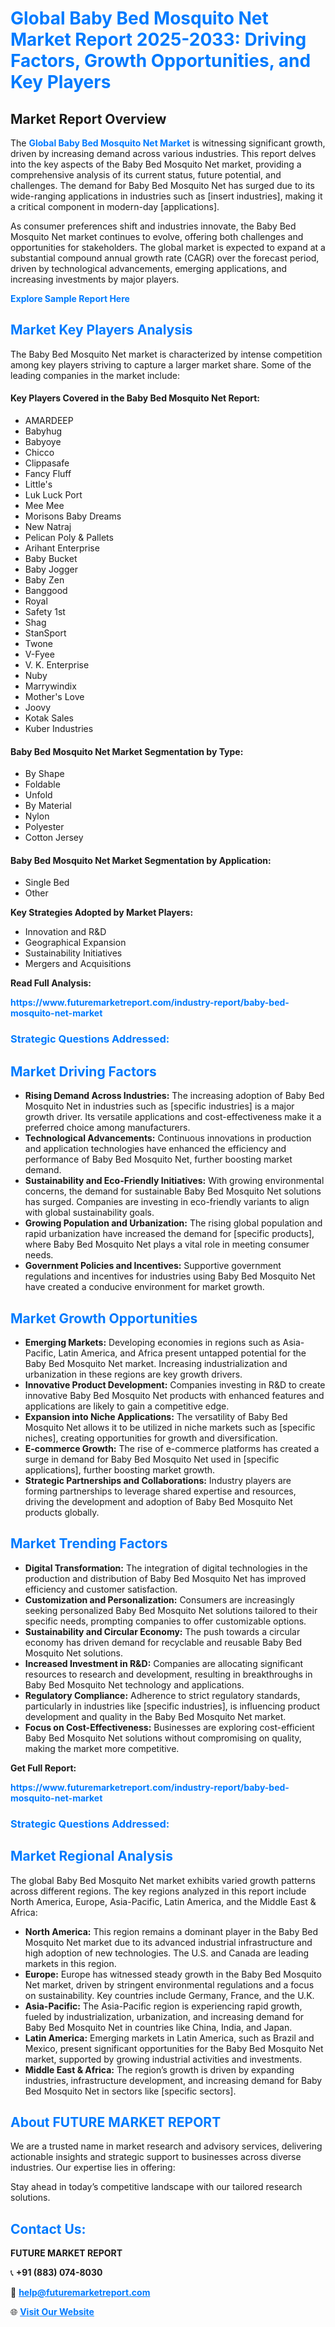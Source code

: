 <h1 style="color: #007BFF;">Global Baby Bed Mosquito Net Market Report 2025-2033: Driving Factors, Growth Opportunities, and Key Players</h1>

<section id="overview">
<h2>Market Report Overview</h2>
<p>The <a href="https://www.futuremarketreport.com/industry-report/baby-bed-mosquito-net-market" style="color: #007BFF; text-decoration: none;"><strong>Global Baby Bed Mosquito Net Market</strong></a> is witnessing significant growth, driven by increasing demand across various industries. This report delves into the key aspects of the Baby Bed Mosquito Net market, providing a comprehensive analysis of its current status, future potential, and challenges. The demand for Baby Bed Mosquito Net has surged due to its wide-ranging applications in industries such as [insert industries], making it a critical component in modern-day [applications].</p>
<p>As consumer preferences shift and industries innovate, the Baby Bed Mosquito Net market continues to evolve, offering both challenges and opportunities for stakeholders. The global market is expected to expand at a substantial compound annual growth rate (CAGR) over the forecast period, driven by technological advancements, emerging applications, and increasing investments by major players.</p>
</section>

<section id="overview">
<p><a href="https://www.futuremarketreport.com/request-sample/reportId=107045" style="color: #007BFF; text-decoration: none;"><strong>Explore Sample Report Here</strong></a></p>
</section>

<section id="key-players">
<h2 style="color: #007BFF;">Market Key Players Analysis</h2>
<p>The Baby Bed Mosquito Net market is characterized by intense competition among key players striving to capture a larger market share. Some of the leading companies in the market include:</p>
<h4>Key Players Covered in the Baby Bed Mosquito Net Report:</h4>
<ul><li>AMARDEEP</li><li>Babyhug</li><li>Babyoye</li><li>Chicco</li><li>Clippasafe</li><li>Fancy Fluff</li><li>Little&#039;s</li><li>Luk Luck Port</li><li>Mee Mee</li><li>Morisons Baby Dreams</li><li>New Natraj</li><li>Pelican Poly &amp; Pallets</li><li>Arihant Enterprise</li><li>Baby Bucket</li><li>Baby Jogger</li><li>Baby Zen</li><li>Banggood</li><li>Royal</li><li>Safety 1st</li><li>Shag</li><li>StanSport</li><li>Twone</li><li>V-Fyee</li><li>V. K. Enterprise</li><li>Nuby</li><li>Marrywindix</li><li>Mother&#039;s Love</li><li>Joovy</li><li>Kotak Sales</li><li>Kuber Industries</li></ul>
<h4>Baby Bed Mosquito Net Market Segmentation by Type:</h4>
<ul><li>By Shape</li><li>Foldable</li><li>Unfold</li><li>By Material</li><li>Nylon</li><li>Polyester</li><li>Cotton Jersey</li></ul>

<h4>Baby Bed Mosquito Net Market Segmentation by Application:</h4>
<ul><li>Single Bed</li><li>Other</li></ul>
<p><strong>Key Strategies Adopted by Market Players:</strong></p>
<ul>
<li>Innovation and R&D</li>
<li>Geographical Expansion</li>
<li>Sustainability Initiatives</li>
<li>Mergers and Acquisitions</li>
</ul>
</section>

<section>
<p><strong>Read Full Analysis: </strong></p><a href="https://www.futuremarketreport.com/industry-report/baby-bed-mosquito-net-market" style="color: #007BFF; text-decoration: none;"><strong>https://www.futuremarketreport.com/industry-report/baby-bed-mosquito-net-market</strong></a>
<h3 style="color: #007BFF;">Strategic Questions Addressed:</h3>
</section>

<section id="driving-factors">
<h2 style="color: #007BFF;">Market Driving Factors</h2>
<ul>
<li><strong>Rising Demand Across Industries:</strong> The increasing adoption of Baby Bed Mosquito Net in industries such as [specific industries] is a major growth driver. Its versatile applications and cost-effectiveness make it a preferred choice among manufacturers.</li>
<li><strong>Technological Advancements:</strong> Continuous innovations in production and application technologies have enhanced the efficiency and performance of Baby Bed Mosquito Net, further boosting market demand.</li>
<li><strong>Sustainability and Eco-Friendly Initiatives:</strong> With growing environmental concerns, the demand for sustainable Baby Bed Mosquito Net solutions has surged. Companies are investing in eco-friendly variants to align with global sustainability goals.</li>
<li><strong>Growing Population and Urbanization:</strong> The rising global population and rapid urbanization have increased the demand for [specific products], where Baby Bed Mosquito Net plays a vital role in meeting consumer needs.</li>
<li><strong>Government Policies and Incentives:</strong> Supportive government regulations and incentives for industries using Baby Bed Mosquito Net have created a conducive environment for market growth.</li>
</ul>
</section>

<section id="growth-opportunities">
<h2 style="color: #007BFF;">Market Growth Opportunities</h2>
<ul>
<li><strong>Emerging Markets:</strong> Developing economies in regions such as Asia-Pacific, Latin America, and Africa present untapped potential for the Baby Bed Mosquito Net market. Increasing industrialization and urbanization in these regions are key growth drivers.</li>
<li><strong>Innovative Product Development:</strong> Companies investing in R&D to create innovative Baby Bed Mosquito Net products with enhanced features and applications are likely to gain a competitive edge.</li>
<li><strong>Expansion into Niche Applications:</strong> The versatility of Baby Bed Mosquito Net allows it to be utilized in niche markets such as [specific niches], creating opportunities for growth and diversification.</li>
<li><strong>E-commerce Growth:</strong> The rise of e-commerce platforms has created a surge in demand for Baby Bed Mosquito Net used in [specific applications], further boosting market growth.</li>
<li><strong>Strategic Partnerships and Collaborations:</strong> Industry players are forming partnerships to leverage shared expertise and resources, driving the development and adoption of Baby Bed Mosquito Net products globally.</li>
</ul>
</section>

<section id="trending-factors">
<h2 style="color: #007BFF;">Market Trending Factors</h2>
<ul>
<li><strong>Digital Transformation:</strong> The integration of digital technologies in the production and distribution of Baby Bed Mosquito Net has improved efficiency and customer satisfaction.</li>
<li><strong>Customization and Personalization:</strong> Consumers are increasingly seeking personalized Baby Bed Mosquito Net solutions tailored to their specific needs, prompting companies to offer customizable options.</li>
<li><strong>Sustainability and Circular Economy:</strong> The push towards a circular economy has driven demand for recyclable and reusable Baby Bed Mosquito Net solutions.</li>
<li><strong>Increased Investment in R&D:</strong> Companies are allocating significant resources to research and development, resulting in breakthroughs in Baby Bed Mosquito Net technology and applications.</li>
<li><strong>Regulatory Compliance:</strong> Adherence to strict regulatory standards, particularly in industries like [specific industries], is influencing product development and quality in the Baby Bed Mosquito Net market.</li>
<li><strong>Focus on Cost-Effectiveness:</strong> Businesses are exploring cost-efficient Baby Bed Mosquito Net solutions without compromising on quality, making the market more competitive.</li>
</ul>
</section>

<section>
<p><strong>Get Full Report: </strong></p><a href="https://www.futuremarketreport.com/industry-report/baby-bed-mosquito-net-market" style="color: #007BFF; text-decoration: none;"><strong>https://www.futuremarketreport.com/industry-report/baby-bed-mosquito-net-market</strong></a>
<h3 style="color: #007BFF;">Strategic Questions Addressed:</h3>
</section>


<section id="regional-analysis">
<h2 style="color: #007BFF;">Market Regional Analysis</h2>
<p>The global Baby Bed Mosquito Net market exhibits varied growth patterns across different regions. The key regions analyzed in this report include North America, Europe, Asia-Pacific, Latin America, and the Middle East & Africa:</p>
<ul>
<li><strong>North America:</strong> This region remains a dominant player in the Baby Bed Mosquito Net market due to its advanced industrial infrastructure and high adoption of new technologies. The U.S. and Canada are leading markets in this region.</li>
<li><strong>Europe:</strong> Europe has witnessed steady growth in the Baby Bed Mosquito Net market, driven by stringent environmental regulations and a focus on sustainability. Key countries include Germany, France, and the U.K.</li>
<li><strong>Asia-Pacific:</strong> The Asia-Pacific region is experiencing rapid growth, fueled by industrialization, urbanization, and increasing demand for Baby Bed Mosquito Net in countries like China, India, and Japan.</li>
<li><strong>Latin America:</strong> Emerging markets in Latin America, such as Brazil and Mexico, present significant opportunities for the Baby Bed Mosquito Net market, supported by growing industrial activities and investments.</li>
<li><strong>Middle East & Africa:</strong> The region’s growth is driven by expanding industries, infrastructure development, and increasing demand for Baby Bed Mosquito Net in sectors like [specific sectors].</li>
</ul>
</section>

<footer>
<h2 style="color: #007BFF;">About FUTURE MARKET REPORT</h2>
<p>We are a trusted name in market research and advisory services, delivering actionable insights and strategic support to businesses across diverse industries. Our expertise lies in offering:</p>

<p>Stay ahead in today’s competitive landscape with our tailored research solutions.</p>

<h2 style="color: #007BFF;">Contact Us:</h2>
<p><strong>FUTURE MARKET REPORT</strong></p>
<p>📞 <strong>+91 (883) 074-8030</strong></p>
<p>📧 <strong><a href="mailto:help@futuremarketreport.com" style="color: #007BFF;">help@futuremarketreport.com</a></strong></p>
<p>🌐 <strong><a href="https://www.futuremarketreport.com/" style="color: #007BFF;">Visit Our Website</a></strong></p>
</footer>